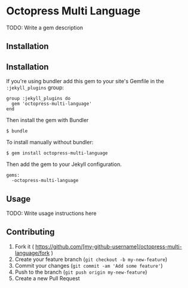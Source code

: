 # Octopress Multi Language

TODO: Write a gem description

## Installation

## Installation

If you're using bundler add this gem to your site's Gemfile in the `:jekyll_plugins` group:

    group :jekyll_plugins do
      gem 'octopress-multi-language'
    end

Then install the gem with Bundler

    $ bundle

To install manually without bundler:

    $ gem install octopress-multi-language

Then add the gem to your Jekyll configuration.

    gems:
      -octopress-multi-language


## Usage

TODO: Write usage instructions here

## Contributing

1. Fork it ( https://github.com/[my-github-username]/octopress-multi-language/fork )
2. Create your feature branch (`git checkout -b my-new-feature`)
3. Commit your changes (`git commit -am 'Add some feature'`)
4. Push to the branch (`git push origin my-new-feature`)
5. Create a new Pull Request
